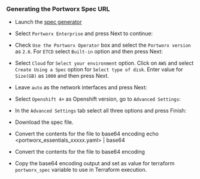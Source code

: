 ### Generating the Portworx Spec URL
* Launch the [spec generator](https://central.portworx.com/specGen/wizard)

* Select `Portworx Enterprise` and press Next to continue:

* Check `Use the Portworx Operator` box and select the `Portworx version` as `2.6`. For `ETCD` select `Built-in` option and then press Next:

* Select `Cloud` for `Select your environment` option. Click on `AWS` and select `Create Using a Spec` option for `Select type of disk`.
  Enter value for `Size(GB)` as `1000` and then press Next.

* Leave `auto` as the network interfaces and press Next:

* Select `Openshift 4+` as Openshift version, go to `Advanced Settings`:

* In the `Advanced Settings` tab select all three options and press Finish:

* Download the spec file. 


<!-- 
* Copy Spec URL and Paste in a browser:

* From the yaml spec, copy the following values for use in Terraform execution.
  * `metadata.name` will be the value for the `portworx_config.px_generated_cluster_id` variable
  * `data.px-essen-userid` will be used for the `portworx_config.user_id` variable
  * `data.px-osb-endpoint` will be used for the `portworx_config.osb_endpoint` variable -->


* Convert the contents for the file to base64 encoding 
  echo <portworx_essentials_xxxxx.yaml> | base64

* Convert the contents for the file to base64 encoding 

* Copy the base64 encoding output and  set as value for terraform `portworx_spec` variable to use in Terraform execution.


